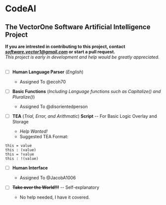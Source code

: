 # CodeAI
The VectorOne Software Artificial Intelligence Project
----
**If you are intrested in contributing to this project, contact *software.vector1@gmail.com* or start a pull request.**
<br>
*This project is early in development and help would be greatly appreciated.*
<br>
<br>
- [ ] **Human Language Parser** (*English*)
  - Assigned To @ecoh70

- [ ] **Basic Functions** (*Including Language functions such as Capitalize() and Pluralize()*)
  - Assigned To @disorientedperson

- [ ] **TEA** (*Trial, Error, and Arithmatic*) **Script** -- For Basic Logic Overlay and Storage
  - *Help Wanted!*
  - Suggested TEA Format:
```
this = value
this : (value)
this = !value
this : !(value)
```

- [ ] **Human Interface**
  - Assigned To @JacobA1006

- [ ] ~~**Take over the World!!!**~~ -- Self-explanatory
  - No help needed, I have it covered.

